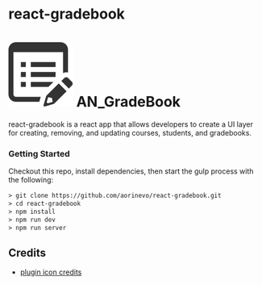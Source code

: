 # react-gradebook

# ![an-gradebook](https://raw.githubusercontent.com/aorinevo/an-gradebook/master/logos/icon-128x128.png) AN_GradeBook

react-gradebook is a react app that allows developers to create a UI layer for creating, removing, and updating courses, students, and gradebooks.

### Getting Started

Checkout this repo, install dependencies, then start the gulp process with the following:

```
> git clone https://github.com/aorinevo/react-gradebook.git
> cd react-gradebook
> npm install
> npm run dev
> npm run server
```

## Credits

* [plugin icon credits](https://www.iconfinder.com/icons/175285/edit_property_icon#size=256)